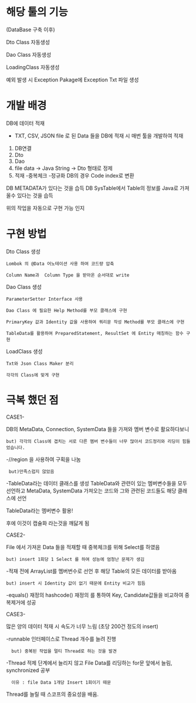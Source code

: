 # 해당 툴의 기능

  (DataBase 구축 이후)
  
  Dto Class 자동생성
  
  Dao Class 자동생성
  
  LoadingClass 자동생성
  
  예외 발생 시 Exception Pakage에 Exception Txt 파일 생성
  

# 개발 배경

DB에 데이터 적재
   - TXT, CSV, JSON file 로 된 Data 들을 DB에 적재 시 매번 툴을 개발하여 적재
  1. DB연결
  2. Dto
  3. Dao
  4. file data -> Java String -> Dto 형태로 정제
  5. 적재
    -중복체크
    -정규화 DB의 경우 Code index로 변환
  
DB METADATA가 있다는 것을 습득
DB SysTable에서 Table의 정보를 Java로 가져 올수 있다는 것을 습득

위의 작업을 자동으로 구현 가능 인지

# 구현 방법
  
  Dto Class 생성
  
    Lombok 의 @Data 어노테이션 사용 하여 코드량 압축
    
    Column Name과  Column Type 을 받아온 순서대로 write
  
  Dao Class 생성
  
    ParameterSetter Interface 사용
    
    Dao Class 에 필요한 Help Method를 부모 클래스에 구현
    
    PrimaryKey 값과 Identity 값을 사용하여 쿼리문 작성 Method를 부모 클래스에 구현
    
    TableData를 활용하여 PreparedStatement, ResultSet 에 Entity 매칭하는 함수 구현
    
  LoadClass 생성  
    
    Txt와 Json Class Maker 분리
    
    각각의 Class에 맞게 구현 
    

# 극복 했던 점


  CASE1-
  
  DB의 MetaData, Connection, SystemData 들을 가져와 멤버 변수로 활요하다보니
  
    but) 각각의 Class에 겹치는 서로 다른 멤버 변수들이 너무 많아서 코드정리와 리딩이 힘들었습니다.
  
  -//region 을 사용하여 구획을 나눔
  
     but)만족스럽지 않았음
      
  -TableData라는 데이터 클래스를 생성 
    TableData와 관련이 있는 멤버변수들을 모두 선언하고 
    MetaData, SystemData 가져오는 코드와 그와 관련된 코드들도 해당 클래스에 선언
   
   TableData라는 멤버변수 활용!
   
   후에 이것이 캡슐화 라는것을 깨닳게 됨
   
   
   
   CASE2-
   
   File 에서 가져온 Data 들을 적재할 때 중복체크를 위해 Select를 하였음 
   
    but) insert 1회당 1 Select 를 하여 성능에 엄청난 문제가 생김
   
   -적재 전에 ArrayList를 멤버번수로 선언 후 해당 Table의 모든 데이터를 받아옴
   
    but) insert 시 Identity 값이 없기 때문에 Entity 비교가 힘듬
    
   -equals() 재정의 hashcode() 재정의 를 통하여 Key, Candidate값들을 비교하여 중복제거에 성공
   
   
   
   CASE3-
   
   많은 양의 데이터 적재 시 속도가 너무 느림 (초당 200건 정도의 insert)
   
   -runnable 인터페이스로 Thread 개수를 늘려 진행
   
      but) 중복된 작업을 멀티 Thread로 하는 것을 발견
   
   -Thread 적제 단계에서 늘리지 않고 File Data를 리딩하는 for문 앞에서 늘림, synchronized 공부
   
      이유 : file Data 1개당 Insert 1회이기 때문
      
   Thread를 늘릴 때 스코프의 중요성을 배움.

    
    
